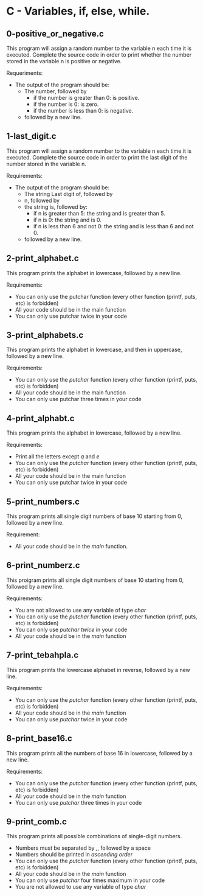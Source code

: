 # C - Variables, if, else, while.

## 0-positive_or_negative.c

This program will assign a random number to the variable n each time it is executed. Complete the source code in order to print whether the number stored in the variable n is positive or negative.

Requeriments:

- The output of the program should be:
  - The number, followed by
    - if the number is greater than 0: is positive.
    - if the number is 0: is zero.
    - if the number is less than 0: is negative.
  - followed by a new line.

## 1-last_digit.c

This program will assign a random number to the variable n each time it is executed. Complete the source code in order to print the last digit of the number stored in the variable n.

Requirements:

- The output of the program should be:
  - The string Last digit of, followed by
  - n, followed by
  - the string is, followed by:
    - if n is greater than 5: the string and is greater than 5.
    - if n is 0: the string and is 0.
    - if n is less than 6 and not 0: the string and is less than 6 and not 0.
  - followed by a new line.

## 2-print_alphabet.c

This program prints the alphabet in lowercase, followed by a new line.

Requirements:

- You can only use the putchar function (every other function (printf, puts, etc) is forbidden)
- All your code should be in the main function
- You can only use putchar twice in your code

## 3-print_alphabets.c

This program prints the alphabet in lowercase, and then in uppercase, followed by a new line.

Requirements:

- You can only use the *putchar* function (every other function (printf, puts, etc) is forbidden)
- All your code should be in the main function
- You can only use putchar three times in your code

## 4-print_alphabt.c

This program prints the alphabet in lowercase, followed by a new line.

Requirements:

- Print all the letters except *q* and *e*
- You can only use the *putchar* function (every other function (printf, puts, etc) is forbidden)
- All your code should be in the main function
- You can only use putchar twice in your code

## 5-print_numbers.c

This program prints all single digit numbers of base 10 starting from 0, followed by a new line.

Requirement:

- All your code should be in the *main* function.

## 6-print_numberz.c

This proigram prints all single digit numbers of base 10 starting from 0, followed by a new line.

Requirements:

- You are not allowed to use any variable of type *char*
- You can only use the *putchar* function (every other function (printf, puts, etc) is forbidden)
- You can only use *putchar twice* in your code
- All your code should be in the *main* function

## 7-print_tebahpla.c

This program prints the lowercase alphabet in reverse, followed by a new line.

Requirements:

- You can only use the *putchar* function (every other function (printf, puts, etc) is forbidden)
- All your code should be in the *main* function
- You can only use *putchar* twice in your code

## 8-print_base16.c

This program prints all the numbers of base 16 in lowercase, followed by a new line.

Requirements:

- You can only use the *putchar* function (every other function (printf, puts, etc) is forbidden)
- All your code should be in the *main* function
- You can only use *putchar* three times in your code

## 9-print_comb.c

This program prints all possible combinations of single-digit numbers.

- Numbers must be separated by *,*, followed by a space
- Numbers should be printed in *ascending order*
- You can only use the *putchar* function (every other function (printf, puts, etc) is forbidden)
- All your code should be in the *main* function
- You can only use *putchar* four times maximum in your code
- You are not allowed to use any variable of type *char*
